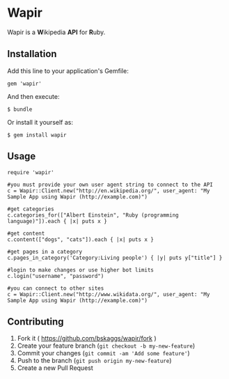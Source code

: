 # Wapir

Wapir is a **W**ikipedia **API** for **R**uby.

## Installation

Add this line to your application's Gemfile:

    gem 'wapir'

And then execute:

    $ bundle

Or install it yourself as:

    $ gem install wapir

## Usage

    require 'wapir'

    #you must provide your own user agent string to connect to the API
    c = Wapir::Client.new("http://en.wikipedia.org/", user_agent: "My Sample App using Wapir (http://example.com)")
    
    #get categories
    c.categories_for(["Albert Einstein", "Ruby (programming language)"]).each { |x| puts x }
    
    #get content
    c.content(["dogs", "cats"]).each { |x| puts x }
    
    #get pages in a category
    c.pages_in_category('Category:Living people') { |y| puts y["title"] }

    #login to make changes or use higher bot limits
    c.login("username", "password")

    #you can connect to other sites
    c = Wapir::Client.new("http://www.wikidata.org/", user_agent: "My Sample App using Wapir (http://example.com)")

## Contributing

1. Fork it ( https://github.com/bskaggs/wapir/fork )
2. Create your feature branch (`git checkout -b my-new-feature`)
3. Commit your changes (`git commit -am 'Add some feature'`)
4. Push to the branch (`git push origin my-new-feature`)
5. Create a new Pull Request
